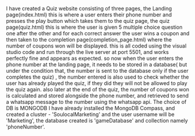 I have created a Quiz website consisting of three pages, the Landing page(index.html) this is where a user enters their phone number and presses the play button which takes them to the quiz page, the quiz page(quiz.html) this is where the user is given 5 multiple choice question one after the other and for each correct answer the user wins a coupon and then taken to the completion page(completion_page.html) where the number of coupons won will be displayed. this is all coded using the visual studio code and run through the live server at port 5501, and works perfectly fine and appears as expected. so now when the user enters the phone number at the landing page, it needs to be stored in a database( but under the condition that, the number is sent to the database only if the user completes the quiz) , the number entered is also used to check whether the user has already played the quiz, if they did they will not be allowed to play the quiz again. also later at the end of the quiz, the number of coupons won is calculated and stored alongside the phone number, and retrieved to send a whatsapp message to the number using the whatsapp api. The choice of DB is MONGODB I have already installed the MongoDB Compass, and created a cluster - 'SoulocalMarketing' and the user username will be 'Marketing', the database created is 'gameDatabase' and collection namely 'phoneNumber'.